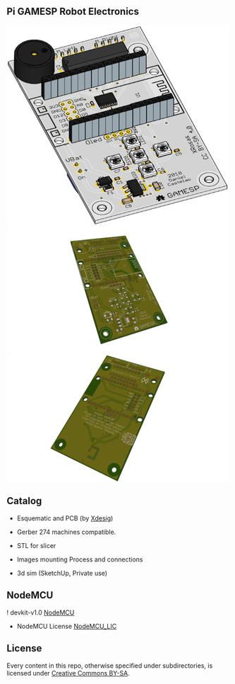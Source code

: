 
## Pi GAMESP Robot Electronics

![](Pi002.jpg)
![](Pi_Top_GSim.png)
![](Pi_Bot_GSim.png)

## Catalog

- Esquematic and PCB (by [Xdesig][XDE01])

- Gerber 274 machines compatible.

- STL for slicer

- Images mounting Process and connections

- 3d sim (SketchUp, Private use)

## NodeMCU
  ! devkit-v1.0 [NodeMCU](official-nodemcu-development-board.jpg)
- NodeMCU License [NodeMCU_LIC]


## License

Every content in this repo, otherwise specified under subdirectories, is
licensed under [Creative Commons BY-SA](LICENSE).

[XDE01]: https://twitter.com/xdesig

[NodeMCU_LIC]: https://github.com/nodemcu/nodemcu-devkit-v1.0/blob/master/LICENSE
[NodeMCU]: https://github.com/nodemcu/nodemcu-devkit-v1.0
